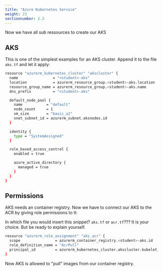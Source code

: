 ```yaml
---
title: "Azure Kubernetes Service"
weight: 23
sectionnumber: 2.3
---
```


Now we have all sub ressources to create our AKS

## AKS

This is one of the simplest examples for an AKS cluster. Append it to the file `aks.tf` and let it apply:

```bash
resource "azurerm_kubernetes_cluster" "akscluster" {
  name                = "<student>-aks"
  location            = azurerm_resource_group.<student>-aks.location
  resource_group_name = azurerm_resource_group.<student>-aks.name
  dns_prefix          = "<student>-aks"

  default_node_pool {
    name           = "default"
    node_count     = 1
    vm_size        = "basic_a2"
    vnet_subnet_id = azurerm_subnet.aksnodes.id
  }

  identity {
    type = "SystemAssigned"
  }

  role_based_access_control {
    enabled = true

    azure_active_directory {
      managed = true
    }
  }
}
```


## Permissions

AKS needs an container registry. Now we have to connect our AKS to the ACR by giving role permissions to it:

In which file you would insert this snippet? `aks.tf` or `acr.tf`??? It is your choice. But be ready to explain yourself.

```bash
resource "azurerm_role_assignment" "aks_acr" {
  scope                = azurerm_container_registry.<student>-aks.id
  role_definition_name = "AcrPull"
  principal_id         = azurerm_kubernetes_cluster.akscluster.kubelet_identity[0].object_id
}
```

Now AKS is allowed to "pull" images from our container registry.
